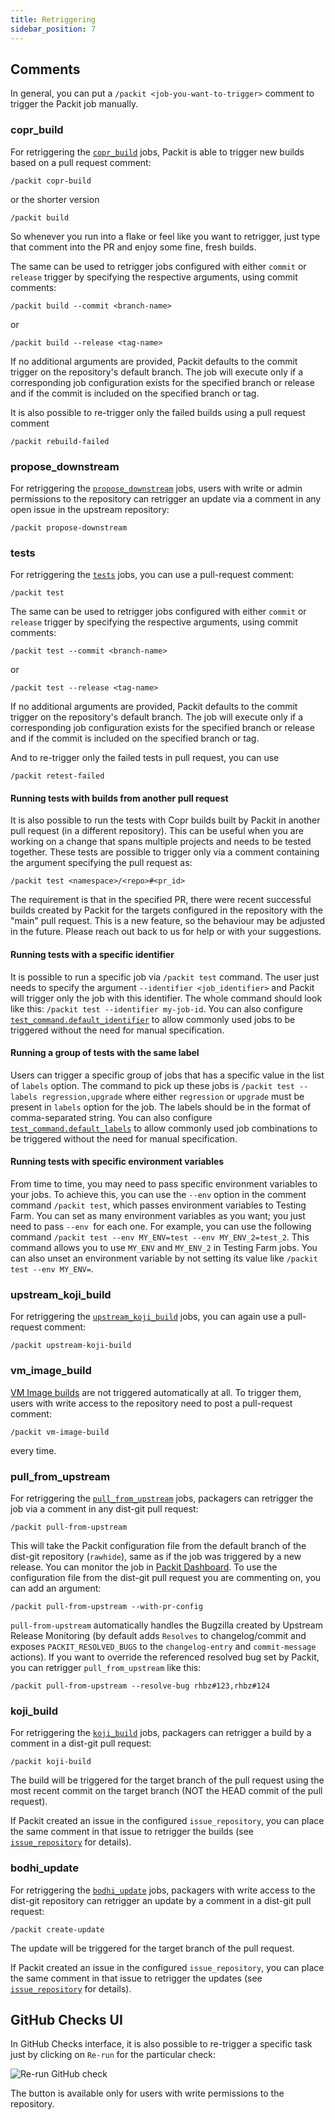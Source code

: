```yaml
---
title: Retriggering
sidebar_position: 7
---
```


## Comments
In general, you can put a `/packit <job-you-want-to-trigger>` comment
to trigger the Packit job manually.

### copr_build
For retriggering the [`copr_build`](/docs/configuration/upstream/copr_build) jobs, Packit is able to trigger new builds based on a pull request comment:

    /packit copr-build

or the shorter version

    /packit build

So whenever you run into a flake or feel like you want to retrigger, just type
that comment into the PR and enjoy some fine, fresh builds.

The same can be used to retrigger jobs configured with either `commit` or `release` 
trigger by specifying the respective arguments, using commit comments:

    /packit build --commit <branch-name>

or

    /packit build --release <tag-name>

If no additional arguments are provided, Packit defaults to the commit trigger on the repository's 
default branch. The job will execute only if a corresponding job configuration exists for the 
specified branch or release and if the commit is included on the specified branch or tag.

It is also possible to re-trigger only the failed builds using a pull request comment

    /packit rebuild-failed

### propose_downstream
For retriggering the [`propose_downstream`](/docs/configuration/upstream/propose_downstream) jobs, users with write or admin permissions to
the repository can retrigger an
update via a comment in any open issue in the upstream repository:

    /packit propose-downstream

### tests

For retriggering the [`tests`](/docs/configuration/upstream/tests) jobs, you can use a pull-request comment:

    /packit test

The same can be used to retrigger jobs configured with either `commit` or `release` 
trigger by specifying the respective arguments, using commit comments:

    /packit test --commit <branch-name>

or

    /packit test --release <tag-name>


If no additional arguments are provided, Packit defaults to the commit trigger on the repository's 
default branch. The job will execute only if a corresponding job configuration exists for the 
specified branch or release and if the commit is included on the specified branch or tag.

And to re-trigger only the failed tests in pull request, you can use

    /packit retest-failed

#### Running tests with builds from another pull request
It is also possible to run the tests with Copr builds built by Packit in another pull request 
(in a different repository). This can be useful when you are working on a change that spans 
multiple projects and needs to be tested together.
These tests are possible to trigger only via a comment containing the argument specifying the pull request as:

    /packit test <namespace>/<repo>#<pr_id>

The requirement is that in the specified PR, there were recent successful builds created by Packit
for the targets configured in the repository with the "main" pull request.
This is a new feature, so the behaviour may be adjusted in the future. 
Please reach out back to us for help or with your suggestions.

#### Running tests with a specific identifier
It is possible to run a specific job via `/packit test` command. 
The user just needs to specify the argument `--identifier <job_identifier>` and Packit will trigger only the job with this identifier.
The whole command should look like this: `/packit test --identifier my-job-id`.
You can also configure [`test_command.default_identifier`](/docs/configuration#default_identifier) to allow commonly used jobs
to be triggered without the need for manual specification.

#### Running a group of tests with the same label
Users can trigger a specific group of jobs that has a specific value in the list of `labels` option.
The command to pick up these jobs is `/packit test --labels regression,upgrade` where either `regression` or `upgrade` must be present in `labels` option for the job.
The labels should be in the format of comma-separated string.
You can also configure [`test_command.default_labels`](/docs/configuration#default_labels) to allow commonly used job combinations
to be triggered without the need for manual specification.

#### Running tests with specific environment variables
From time to time, you may need to pass specific environment variables to your jobs. 
To achieve this, you can use the `--env` option in the comment command `/packit test`, which passes environment variables to Testing Farm.
You can set as many environment variables as you want; you just need to pass `--env `for each one. 
For example, you can use the following command `/packit test --env MY_ENV=test --env MY_ENV_2=test_2`.
This command allows you to use `MY_ENV` and `MY_ENV_2` in Testing Farm jobs.
You can also unset an environment variable by not setting its value like `/packit test --env MY_ENV=`.

### upstream_koji_build

For retriggering the [`upstream_koji_build`](/docs/configuration/upstream/upstream_koji_build) jobs, you can 
again use a pull-request comment:

    /packit upstream-koji-build

### vm_image_build

[VM Image builds](/docs/configuration/upstream/vm_image_build) are not triggered automatically at all.
To trigger them, users with write access to the repository need to post a pull-request comment:

    /packit vm-image-build

every time.

### pull_from_upstream
For retriggering the [`pull_from_upstream`](/docs/configuration/downstream/pull_from_upstream) jobs, packagers can retrigger the job
via a comment in any dist-git pull request:

    /packit pull-from-upstream

This will take the Packit configuration file from the default branch of the dist-git
  repository (`rawhide`), same as if the job was triggered by a new release. 
You can monitor the job in [Packit Dashboard](https://dashboard.packit.dev/jobs/pull-from-upstreams).
To use the configuration file from the dist-git pull request you are commenting on, you can add an argument:

    /packit pull-from-upstream --with-pr-config

`pull-from-upstream` automatically handles the Bugzilla created by Upstream
Release Monitoring (by default adds `Resolves` to changelog/commit and exposes `PACKIT_RESOLVED_BUGS` to the `changelog-entry` and `commit-message`
actions). If you want to override the referenced resolved bug set by Packit, you can retrigger `pull_from_upstream` like this:

    /packit pull-from-upstream --resolve-bug rhbz#123,rhbz#124

### koji_build

For retriggering the [`koji_build`](/docs/configuration/downstream/koji_build) jobs, packagers can retrigger a build by a comment in a dist-git pull request:

    /packit koji-build

The build will be triggered for the target branch of the pull request using the most recent commit on the target branch
(NOT the HEAD commit of the pull request). 

If Packit created an issue in the configured `issue_repository`, you can place the same comment in that
issue to retrigger the builds (see [`issue_repository`](/docs/configuration#issue_repository) for details).

### bodhi_update
For retriggering the [`bodhi_update`](/docs/configuration/downstream/bodhi_update) jobs, packagers with write access to the dist-git repository can retrigger an update by a comment in a dist-git pull request:

    /packit create-update

The update will be triggered for the target branch of the pull request. 

If Packit created an issue in the configured `issue_repository`, you can place the same comment in that
issue to retrigger the updates (see [`issue_repository`](/docs/configuration#issue_repository) for details).


##  GitHub Checks UI
In GitHub Checks interface, it is also possible to re-trigger a specific task just by clicking on `Re-run`
for the particular check:

![Re-run GitHub check](img/github/github-check-rerun.png)

The button is available only for users with write permissions to the repository.
